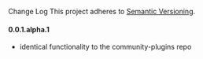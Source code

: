 Change Log
This project adheres to [Semantic Versioning](http://semver.org/).

#### 0.0.1.alpha.1

* identical functionality to the community-plugins repo

